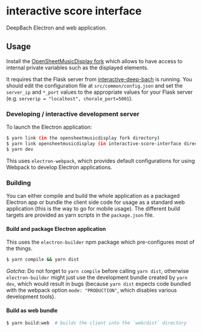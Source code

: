 # interactive score interface
DeepBach Electron and web application.

## Usage
Install the [OpenSheetMusicDisplay fork](https://github.com/SonyCSLParis/opensheetmusicdisplay) which allows to have access to internal private variables such as the displayed elements.

It requires that the Flask server from
[interactive-deep-bach](https://github.com/FlowMachinesStudio/interactive-deep-bach)
is running.
You should edit the configuration file at `src/common/config.json` and set
the `server_ip` and `*_port` values to the appropriate values for your Flask
server (e.g. `serverip = "localhost", chorale_port=5001`).

### Developing / interactive development server

To launch the Electron application:

```bash
$ yarn link (in the opensheetmusicdisplay fork directory)
$ yarn link opensheetmusicdisplay (in interactive-score-interface directory)
$ yarn dev
```

This uses `electron-webpack`, which provides default configurations for using
Webpack to develop Electron applications.

### Building

You can either compile and build the whole application as a packaged Electron
app or bundle the client side code for usage as a standard web application
(this is the way to go for mobile usage).
The different build targets are provided as yarn scripts in the `package.json`
file.

#### Build and package Electron application

This uses the `electron-builder` npm package which pre-configures most of the
things.

```bash
$ yarn compile && yarn dist
```

*Gotcha*: Do not forget to `yarn compile` before calling `yarn dist`, otherwise
`electron-builder` might just use the development bundle created by `yarn dev`,
which would result in bugs (because `yarn dist` expects code bundled with the
webpack option `mode: "PRODUCTION"`, which disables various development tools).

#### Build as web bundle

```bash
$ yarn build:web  # builds the client into the `web/dist` directory
```
